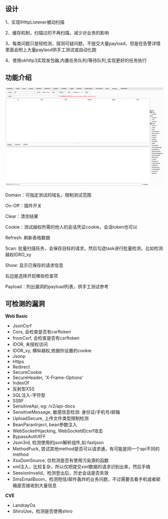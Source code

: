 ## 设计
1、实现IHttpListener被动扫描

2、缓存机制，扫描过的不再扫描，减少对业务的影响

3、每类问题只是轻检测，探测可疑问题，不提交大量payload，但是在告警详情里面会附上大量paylaod供手工测试或自动化跑

4、使用okhttp3实现发包器,内置任务队列/等待队列,实现更好的任务执行
## 功能介绍
![img.png](img.png)

Domain：可指定测试的域名，限制测试范围

On-Off：插件开关

Clear：清空结果

Cookie：测试越权所需的他人的会话凭证cookie，会话token也可以

Refresh: 刷新表格数据

Scan: 批量扫描任务，会保存目标的请求，然后勾选task进行批量检测，比如检测越权IDRO_xy

Show: 显示已保存的请求信息

右边是选择开启哪些检查项

Payload：列出漏洞的payload列表，供手工测试参考

## 可检测的漏洞
**Web Basic**
- JsonCsrf
- Cors, 会检查是否有csrftoken
- fromCsrf, 会检查是否有csrftoken
- IDOR, 未授权访问
- IDOR_xy, 横纵越权,依据你设置的cookie
- Jsonp
- Https
- Redirect
- SecureCookie
- SecureHeader, 'X-Frame-Options'
- IndexOf
- 反射型XSS
- SQL注入-字符型
- SSRF
- SensitiveApi, eg: /v2/api-docs
- SensitiveMessage, 敏感信息检测: 身份证/手机号/邮箱
- UploadSecure, 上传文件类型限制检测
- BeanParanInject, bean参数注入
- WebSocketHijacking, WebSocket的csrf攻击
- BypassAuthXFF
- Json3rd, 检测使用的json解析组件,如:fastjson
- MethodFuck, 尝试其他method是否可以请求通，有可能是同一个api不同的method
- XssDomSource, 仅检测是否有使用污染源的函数
- xml注入，比较复杂，所以仅把提交xml数据的请求识别出来，然后手搞
- SeesionInvalid，检测登出后，历史会话是否失效
- SmsEmailBoom，检测短信/邮件轰炸的业务问题，不过需要去看手机或者邮箱是否接收到大量信息

**CVE**
- LandrayOa
- ShiroUse，检测是否使用shiro

